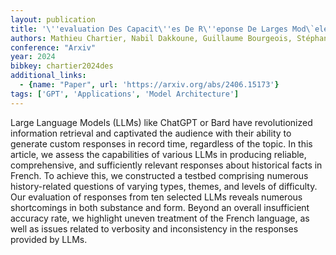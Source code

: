 ```yaml
---
layout: publication
title: '\''evaluation Des Capacit\''es De R\''eponse De Larges Mod\`eles De Langage (LLM) Pour Des Questions D''historiens'
authors: Mathieu Chartier, Nabil Dakkoune, Guillaume Bourgeois, Stéphane Jean
conference: "Arxiv"
year: 2024
bibkey: chartier2024des
additional_links:
  - {name: "Paper", url: 'https://arxiv.org/abs/2406.15173'}
tags: ['GPT', 'Applications', 'Model Architecture']
---
```

Large Language Models (LLMs) like ChatGPT or Bard have revolutionized
information retrieval and captivated the audience with their ability to
generate custom responses in record time, regardless of the topic. In this
article, we assess the capabilities of various LLMs in producing reliable,
comprehensive, and sufficiently relevant responses about historical facts in
French. To achieve this, we constructed a testbed comprising numerous
history-related questions of varying types, themes, and levels of difficulty.
Our evaluation of responses from ten selected LLMs reveals numerous
shortcomings in both substance and form. Beyond an overall insufficient
accuracy rate, we highlight uneven treatment of the French language, as well as
issues related to verbosity and inconsistency in the responses provided by
LLMs.
